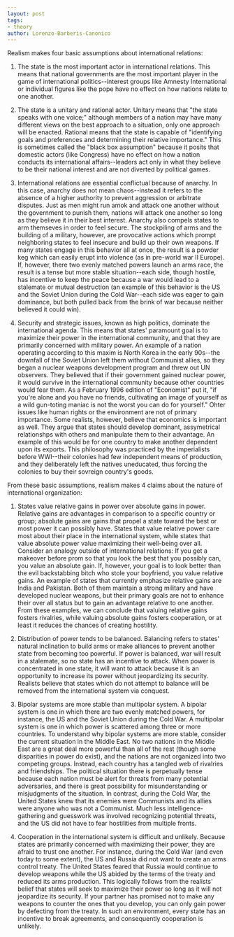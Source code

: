 ```yaml
---
layout: post
tags: 
- theory
author: Lorenzo-Barberis-Canonico
---
```


Realism makes four basic assumptions about international relations: 

1. The state is the most important actor in international relations. This means that national governments are the most important player in the game of international politics--interest groups like Amnesty International or individual figures like the pope have no effect on how nations relate to one another. 

2. The state is a unitary and rational actor. Unitary means that "the state speaks with one voice;" although members of a nation may have many different views on the best approach to a situation, only one approach will be enacted. Rational means that the state is capable of "identifying goals and preferences and determining their relative importance." This is sometimes called the "black box assumption" because it posits that domestic actors (like Congress) have no effect on how a nation conducts its international affairs--leaders act only in what they believe to be their national interest and are not diverted by political games. 

3. International relations are essential conflictual because of anarchy. In this case, anarchy does not mean chaos--instead it refers to the absence of a higher authority to prevent aggression or arbitrate disputes. Just as men might run amok and attack one another without the government to punish them, nations will attack one another so long as they believe it in their best interest. Anarchy also compels states to arm themseves in order to feel secure. The stockpiling of arms and the building of a military, however, are provocative actions which prompt neighboring states to feel insecure and build up their own weapons. If many states engage in this behavior all at once, the result is a powder keg which can easily erupt into violence (as in pre-world war II Europe). If, however, there two evenly matched powers launch an arms race, the result is a tense but more stable situation--each side, though hostile, has incentive to keep the peace because a war would lead to a stalemate or mutual destruction (an example of this behavior is the US and the Soviet Union during the Cold War--each side was eager to gain dominance, but both pulled back from the brink of war because neither believed it could win).

4. Security and strategic issues, known as high politics, dominate the international agenda. This means that states' paramount goal is to maximize their power in the international community, and that they are primarily concerned with military power. An example of a nation operating according to this maxim is North Korea in the early 90s--the downfall of the Soviet Union left them without Communist allies, so they began a nuclear weapons development program and threw out UN observers. They believed that if their government gained nuclear power, it would survive in the international community because other countries would fear them. As a February 1996 edition of "Economist" put it, "if you're alone and you have no friends, cultivating an image of yourself as a wild gun-toting maniac is not the worst you can do for yourself." Ohter issues like human rights or the environment are not of primary importance. Some realists, however, believe that economics is important as well. They argue that states should develop dominant, assymetrical relationshps with others and manipulate them to their advantage. An example of this would be for one country to make another dependent upon its exports. This philosophy was practiced by the imperialists before WWI--their colonies had few independent means of production, and they deliberately left the natives uneducated, thus forcing the colonies to buy their sovreign country's goods. 

From these basic assumptions, realism makes 4 claims about the nature of international organization: 

1. States value relative gains in power over absolute gains in power. Relative gains are advantages in comparison to a specific country or group; absolute gains are gains that propel a state toward the best or most power it can possibly have. States that value relative power care most about their place in the international system, while states that value absolute power value maximizing their well-being over all. Consider an analogy outside of international relations: If you get a makeover before prom so that you look the best that you possibly can, you value an absolute gain. If, however, your goal is to look better than the evil backstabbing bitch who stole your boyfriend, you value relative gains. An example of states that currently emphasize relative gains are India and Pakistan. Both of them maintain a strong military and have developed nuclear weapons, but their primary goals are not to enhance their over all status but to gain an advantage relative to one another. From these examples, we can conclude that valuing relative gains fosters rivalries, while valuing absolute gains fosters cooperation, or at least it reduces the chances of creating hostility. 

2. Distribution of power tends to be balanced. Balancing refers to states' natural inclination to build arms or make alliances to prevent another state from becoming too powerful. If power is balanced, war will result in a stalemate, so no state has an incentive to attack. When power is concentrated in one state, it will want to attack because it is an opportunity to increase its power without jeopardizing its security. Realists believe that states which do not attempt to balance will be removed from the international system via conquest. 

3. Bipolar systems are more stable than multipolar system. A bipolar system is one in which there are two evenly matched powers, for instance, the US and the Soviet Union during the Cold War. A multipolar system is one in which power is scattered among three or more countries. To understand why bipolar systems are more stable, consider the current situation in the Middle East. No two nations in the Middle East are a great deal more powerful than all of the rest (though some disparities in power do exist), and the nations are not organized into two competing groups. Instead, each country has a tangled web of rivalries and friendships. The political situation there is perpetually tense because each nation must be alert for threats from many potential adversaries, and there is great possibility for misunderstanding or misjudgments of the situation. In contrast, during the Cold War, the United States knew that its enemies were Communists and its allies were anyone who was not a Communist. Much less intelligence-gathering and guesswork was involved recognizing potential threats, and the US did not have to fear hostilities from multiple fronts. 

4. Cooperation in the international system is difficult and unlikely. Because states are primarily concerned with maximizing their power, they are afraid to trust one another. For instance, during the Cold War (and even today to some extent), the US and Russia did not want to create an arms control treaty. The United States feared that Russia would continue to develop weapons while the US abided by the terms of the treaty and reduced its arms production. This logically follows from the realists' belief that states will seek to maximize their power so long as it will not jeopardize its security. If your partner has promised not to make any weapons to counter the ones that you develop, you can only gain power by defecting from the treaty. In such an environment, every state has an incentive to break agreements, and consequently cooperation is unlikely. 

